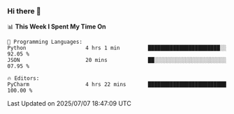 ### Hi there 👋

<!--
**asdf12303116/asdf12303116** is a ✨ _special_ ✨ repository because its `README.md` (this file) appears on your GitHub profile.

Here are some ideas to get you started:

- 🔭 I’m currently working on ...
- 🌱 I’m currently learning ...
- 👯 I’m looking to collaborate on ...
- 🤔 I’m looking for help with ...
- 💬 Ask me about ...
- 📫 How to reach me: ...
- 😄 Pronouns: ...
- ⚡ Fun fact: ...
-->

<!--START_SECTION:waka-->
📊 **This Week I Spent My Time On** 

```text
💬 Programming Languages: 
Python                   4 hrs 1 min         ███████████████████████░░   92.05 % 
JSON                     20 mins             ██░░░░░░░░░░░░░░░░░░░░░░░   07.95 % 

🔥 Editors: 
PyCharm                  4 hrs 22 mins       █████████████████████████   100.00 % 
```


 Last Updated on 2025/07/07 18:47:09 UTC
<!--END_SECTION:waka-->
